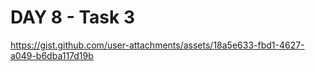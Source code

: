 # DAY 8 - Task 3

https://gist.github.com/user-attachments/assets/18a5e633-fbd1-4627-a049-b6dba117d19b
